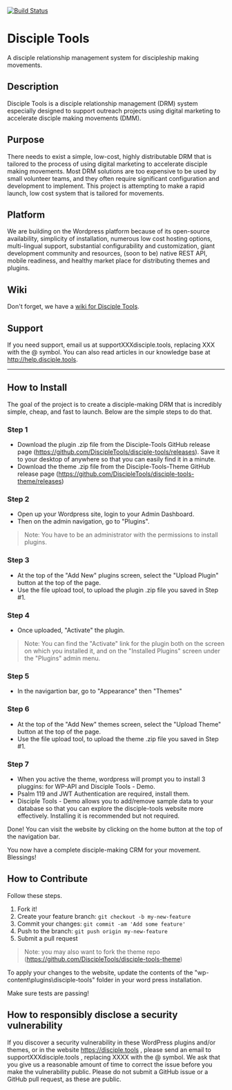 [![Build Status](https://travis-ci.org/DiscipleTools/disciple-tools.svg?branch=master)](https://travis-ci.org/DiscipleTools/disciple-tools)

# Disciple Tools
A disciple relationship management system for discipleship making movements.

## Description
Disciple Tools is a disciple relationship management (DRM) system especially designed to support outreach projects using digital marketing to accelerate disciple making movements (DMM).

## Purpose
There needs to exist a simple, low-cost, highly distributable DRM that is tailored to the process of using digital marketing to accelerate disciple making movements. Most DRM solutions are too expensive to be used by small volunteer teams, and they often require significant configuration and development to implement. This project is attempting to make a rapid launch, low cost system that is tailored for movements.

## Platform
We are building on the Wordpress platform because of its open-source availability, simplicity of installation, numerous low cost hosting options, multi-lingual support, substantial configurability and customization, giant development community and resources, (soon to be) native REST API, mobile readiness, and healthy market place for distributing themes and plugins.

## Wiki

Don't forget, we have a [wiki for Disciple Tools](https://github.com/DiscipleTools/disciple-tools/wiki).

## Support

If you need support, email us at supportXXXdisciple.tools, replacing XXX with the @ symbol. You can also read articles in our knowledge base at http://help.disciple.tools.

---

## How to Install
The goal of the project is to create a disciple-making DRM that is incredibly simple, cheap, and fast to launch. Below are the simple steps to do that.

### Step 1
- Download the plugin .zip file from the Disciple-Tools GitHub release page (https://github.com/DiscipleTools/disciple-tools/releases). Save it to your desktop of anywhere so that you can easily find it in a minute.
- Download the theme .zip file from the Disciple-Tools-Theme GitHub release page (https://github.com/DiscipleTools/disciple-tools-theme/releases)

### Step 2
- Open up your Wordpress site, login to your Admin Dashboard.
- Then on the admin navigation, go to "Plugins".

> Note: You have to be an administrator with the permissions to install plugins.

### Step 3
- At the top of the "Add New" plugins screen, select the "Upload Plugin" button at the top of the page.
- Use the file upload tool, to upload the plugin .zip file you saved in Step #1.

### Step 4
- Once uploaded, "Activate" the plugin.
> Note: You can find the "Activate" link for the plugin both on the screen on which you installed it, and on the "Installed Plugins" screen under the "Plugins" admin menu.

### Step 5
- In the navigartion bar, go to "Appearance" then "Themes"

### Step 6
- At the top of the "Add New" themes screen, select the "Upload Theme" button at the top of the page.
- Use the file upload tool, to upload the theme .zip file you saved in Step #1.

### Step 7
- When you active the theme, wordpress will prompt you to install 3 pluggins:  for WP-API and Disciple Tools - Demo. 
- Psalm 119 and JWT Authentication are required, install them.
- Disciple Tools - Demo allows you to add/remove sample data to your database so that you can explore the disciple-tools website more effectively. Installing it is recommended but not required.

Done! You can visit the website by clicking on the home button at the top of the navigation bar.


You now have a complete disciple-making CRM for your movement. Blessings!

## How to Contribute

Follow these steps.

1. Fork it!
1. Create your feature branch: `git checkout -b my-new-feature`
1. Commit your changes: `git commit -am 'Add some feature'`
1. Push to the branch: `git push origin my-new-feature`
1. Submit a pull request

> Note: you may also want to fork the theme repo (https://github.com/DiscipleTools/disciple-tools-theme)

To apply your changes to the website, update the contents of the "wp-content\plugins\disciple-tools" folder in your word press installation.

Make sure tests are passing!


## How to responsibly disclose a security vulnerability

If you discover a security vulnerability in these WordPress plugins and/or themes, or in the website https://disciple.tools , please send an email to supportXXXdisciple.tools , replacing XXXX with the @ symbol. We ask that you give us a reasonable amount of time to correct the issue before you make the vulnerability public. Please do not submit a GitHub issue or a GitHub pull request, as these are public.
